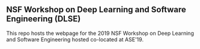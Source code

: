 ## NSF Workshop on Deep Learning and Software Engineering (DLSE)

This repo hosts the webpage for the 2019 NSF Workshop on Deep Learning and Software Engineering hosted co-located at ASE'19.
